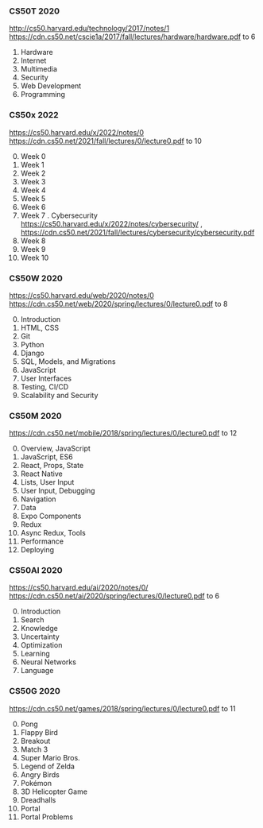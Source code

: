 ### CS50T 2020
http://cs50.harvard.edu/technology/2017/notes/1
https://cdn.cs50.net/cscie1a/2017/fall/lectures/hardware/hardware.pdf
to 6

1. Hardware
2. Internet
3. Multimedia
4. Security
5. Web Development
6. Programming

### CS50x 2022
https://cs50.harvard.edu/x/2022/notes/0
https://cdn.cs50.net/2021/fall/lectures/0/lecture0.pdf
to 10

0. Week 0
1. Week 1
2. Week 2
3. Week 3
4. Week 4
5. Week 5
6. Week 6
7. Week 7
. Cybersecurity https://cs50.harvard.edu/x/2022/notes/cybersecurity/ , https://cdn.cs50.net/2021/fall/lectures/cybersecurity/cybersecurity.pdf
8. Week 8
9. Week 9
10. Week 10

### CS50W 2020
https://cs50.harvard.edu/web/2020/notes/0
https://cdn.cs50.net/web/2020/spring/lectures/0/lecture0.pdf
to 8

0. Introduction
1. HTML, CSS
2. Git
3. Python
4. Django
5. SQL, Models, and Migrations
6. JavaScript
7. User Interfaces
8. Testing, CI/CD
9. Scalability and Security

### CS50M 2020
https://cdn.cs50.net/mobile/2018/spring/lectures/0/lecture0.pdf
to 12

0. Overview, JavaScript
1. JavaScript, ES6
2. React, Props, State
3. React Native
4. Lists, User Input
5. User Input, Debugging
6. Navigation
7. Data
8. Expo Components
9. Redux
10. Async Redux, Tools
11. Performance
12. Deploying

### CS50AI 2020
https://cs50.harvard.edu/ai/2020/notes/0/
https://cdn.cs50.net/ai/2020/spring/lectures/0/lecture0.pdf
to 6

0. Introduction
1. Search
2. Knowledge
3. Uncertainty
4. Optimization
5. Learning
6. Neural Networks
7. Language

### CS50G 2020
https://cdn.cs50.net/games/2018/spring/lectures/0/lecture0.pdf
to 11

0. Pong
1. Flappy Bird
2. Breakout
3. Match 3
4. Super Mario Bros.
5. Legend of Zelda
6. Angry Birds
7. Pokémon
8. 3D Helicopter Game
9. Dreadhalls
10. Portal
11. Portal Problems
